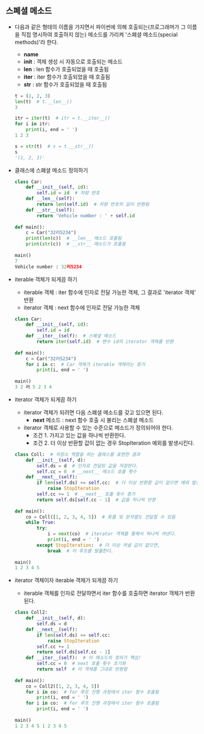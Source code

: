 ## 스폐셜 메소드
- 다음과 같은 형태의 이름을 가지면서 파이썬에 의해 호출되는(프로그래머가 그 이름을 직접 명시하여 호출하지 않는) 메소드를 가리켜 '스폐셜 메소드(special methods)'라 한다.
    - __name__
    - __init__ :  객체 생성 시 자동으로 호출되는 메소드
    - __len__ : len 함수가 호출되었을 때 호출됨
    - __iter__ : iter 함수가 호출되었을 때 호출됨
    - __str__ : str 함수가 호출되었을 때 호출됨

    ```python
    t = (1, 2, 3)
    len(t)  # t.__len__()
    3

    itr = iter(t)  # itr = t.__iter__()
    for i in itr:
        print(i, end = ' ')
    1 2 3

    s = str(t)  # s = t.__str__()
    s
    '(1, 2, 3)'
    ```

- 클래스에 스폐셜 메소드 정의하기

    ```python
    class Car:
        def __init__(self, id):
            self.id = id  # 차량 번호
        def __len__(self):
            return len(self.id)  # 차량 번호의 길이 반환됨
        def __str__(self):
            return 'Vehicle number : ' + self.id
        
    def main():
        c = Car("32러5234")
        print(len(c))  # __len__ 메소드 호출됨
        print(str(c))  # __str__ 메소드가 호출됨
        
    main()
    7
    Vehicle number : 32러5234
    ```

- iterable 객체가 되게끔 하기
    - iterable 객체 : iter 함수에 인자로 전달 가능한 객체, 그 결과로 'iterator 객체' 반환
    - iterator 객체 : next 함수에 인자로 전달 가능한 객체

    ```python
    class Car:
        def __init__(self, id):
            self.id = id
        def __iter__(self):  # 스폐셜 메소드
            return iter(self.id)  # 변수 id의 iterator 객체를 반환
        
    def main():
        c = Car("32러5234")
        for i in c:  # Car 객체가 iterable 객체라는 증거
            print(i, end = ' ')
            
    main()
    3 2 러 5 2 3 4
    ```

- iterator 객체가 되게끔 하기
    - iterator 객체가 되려면 다음 스폐셜 메소드를 갖고 있으면 된다.
        - __next__ 메소드  : next 함수 호출 시 불리는 스폐셜 메소드
    - iterator 객체로 사용할 수 있는 수준으로 메소드가 정의되어야 한다.
        - 조건 1. 가지고 있는 값을 하나씩 반환한다.
        - 조건 2. 더 이상 반환할 값이 없는 경우 StopIteration 예외를 발생시킨다.

    ```python
    class Coll:  # 저장소 역할을 하는 클래스를 표현한 결과
        def __init__(self, d):
            self.ds = d  # 인자로 전달된 값을 저장한다.
            self.cc = 0  # __next__ 메소드 호출 횟수
        def __next__(self):
            if len(self.ds) <= self.cc:  # 더 이상 반환할 값이 없으면 예외 발생!
                raise StopIteration
            self.cc += 1  # __next__ 호출 횟수 증가
            return self.ds[self.cc - 1]  # 값을 하나씩 반환
        
    def main():
        co = Coll([1, 2, 3, 4, 5])  # 튜플 및 문자열도 전달할 수 있음
        while True:
            try:
                i = next(co)  # iterator 객체를 통해서 하나씩 꺼낸다.
                print(i, end = ' ')
            except StopIteration:  # 더 이상 꺼낼 값이 없으면,
                break  # 이 루프를 탈출한다.
                
    main()
    1 2 3 4 5
    ```

- iterator 객체이자 iterable 객체가 되게끔 하기
    - iterable 객체를 인자로 전달하면서 iter 함수를 호출하면 iterator 객체가 반환된다.

    ```python
    class Coll2:  
        def __init__(self, d):
            self.ds = d 
        def __next__(self):
            if len(self.ds) <= self.cc:  
                raise StopIteration
            self.cc += 1
            return self.ds[self.cc - 1]
        def __iter__(self):  # 이 메소드의 정의가 핵심!
            self.cc = 0  # next 호출 횟수 초기화
            return self  # 이 객체를 그대로 반환함
            
    def main():
        co = Coll2([1, 2, 3, 4, 5])
        for i in co:  # for 루프 진행 과정에서 iter 함수 호출됨
            print(i, end = ' ')
        for i in co:  # for 루프 진행 과정에서 iter 함수 호출됨
            print(i, end = ' ')
            
    main()
    1 2 3 4 5 1 2 3 4 5
    ```